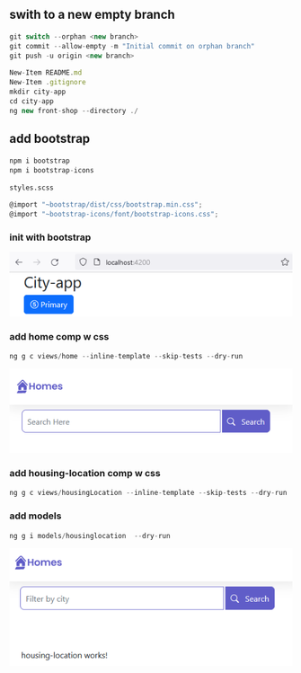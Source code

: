 ## swith to a new empty branch

```javascript
git switch --orphan <new branch>
git commit --allow-empty -m "Initial commit on orphan branch"
git push -u origin <new branch>
```

```javascript
New-Item README.md
New-Item .gitignore
mkdir city-app
cd city-app
ng new front-shop --directory ./
```

## add bootstrap

```javascript
npm i bootstrap
npm i bootstrap-icons

```

`styles.scss`

```javascript
@import "~bootstrap/dist/css/bootstrap.min.css";
@import "~bootstrap-icons/font/bootstrap-icons.css";

```

### init with bootstrap

![Alt text](city-app/src/readmeAssets/init-w-bootstrap.png)

### add home comp w css

```javascript
ng g c views/home --inline-template --skip-tests --dry-run

```

![Alt text](city-app/src/readmeAssets/home-comp.png)

### add housing-location comp w css

```javascript
ng g c views/housingLocation --inline-template --skip-tests --dry-run
```

### add models

```javascript
ng g i models/housinglocation  --dry-run
```

![Alt text](city-app/src/readmeAssets/location-comp.png)
